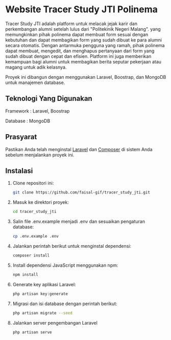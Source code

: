 # Website Tracer Study JTI Polinema

Tracer Study JTI adalah platform untuk melacak jejak karir dan perkembangan alumni setelah lulus dari "Politekinik Negeri Malang". yang memungkinkan pihak polinema dapat membuat form sesuai dengan kebutuhan dan dapat membagikan form yang sudah dibuat ke para alumni secara otomatis. Dengan antarmuka pengguna yang ramah, pihak polinema dapat membuat, mengedit, dan menghapus pertanyaan dari form yang sudah dibuat dengan cepat dan efisien. Platform ini juga memberikan kemampuan bagi alumni untuk membagikan berita seputar pekerjaan atau magang untuk adik kelasnya.

Proyek ini dibangun dengan menggunakan Laravel, Boostrap, dan MongoDB untuk manajemen database.
## Teknologi Yang Digunakan 

Framework : Laravel, Boostrap

Database : MongoDB

## Prasyarat

Pastikan Anda telah menginstal [Laravel](https://laravel.com/) dan [Composer](https://getcomposer.org/) di sistem Anda sebelum menjalankan proyek ini.

## Instalasi

1. Clone repositori ini:

   ```bash
   git clone https://github.com/faisal-gif/tracer_study_jti.git
   ```
   
2. Masuk ke direktori proyek:

   ```bash
   cd tracer_study_jti
   ```

3. Salin file .env.example menjadi .env dan sesuaikan pengaturan database:

   ```bash
   cp .env.example .env
   ```

4. Jalankan perintah berikut untuk menginstal dependensi:

   ```bash
   composer install
   ```

5. Install dependensi JavaScript menggunakan npm:

   ```bash
   npm install
   ```

6. Generate key aplikasi Laravel:

   ```bash
   php artisan key:generate
   ```
7. Migrasi dan isi database dengan perintah berikut:

   ```bash
   php artisan migrate --seed
   ```

8. Jalankan server pengembangan Laravel

   ```bash
   php artisan serve
   ```
